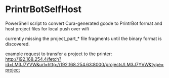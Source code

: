 # PrintrBotSelfHost
PowerShell script to convert Cura-generated gcode to PrintrBot format and host project files for local push over wifi

currently missing the project_part_* file fragments until the binary format is discovered.

example request to transfer a project to the printer:
http://192.168.254.4/fetch?id=LM3J7YVW&url=http://192.168.254.63:8000/projects/LM3J7YVW&type=project
